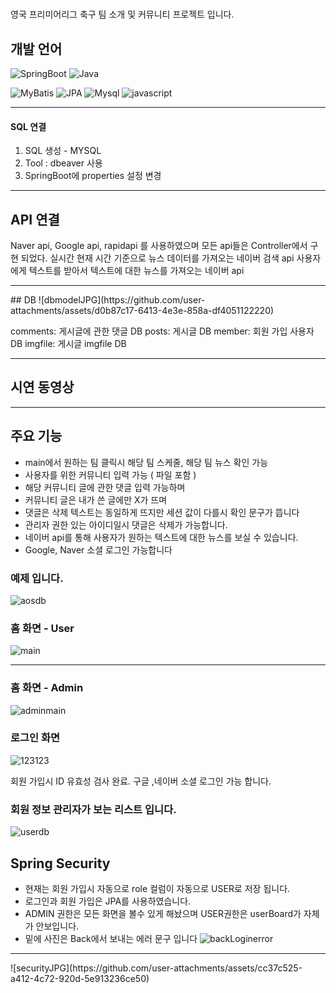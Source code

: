 #

영국 프리미어리그 축구 팀 소개 및 커뮤니티 프로젝트 입니다. 

## 개발 언어
![SpringBoot](https://img.shields.io/badge/SpringBoot-6DB33F?style=flat&logo=SpringBoot)
![Java](https://img.shields.io/badge/Java-6DB33F?style=flat&logo=SpringBoot)

![MyBatis](https://img.shields.io/badge/MyBatis-000000?style=flat)
![JPA](https://img.shields.io/badge/JPA-000000?style=flat)
![Mysql](https://img.shields.io/badge/Mysql-000000?style=flat)
![javascript](https://img.shields.io/badge/javascript-000000?style=flat)

<hr>

#### SQL 연결
1. SQL 생성 - MYSQL
2. Tool : dbeaver 사용
3. SpringBoot에 properties 설정 변경
<hr/>

## API 연결
Naver api, Google api, rapidapi 를 사용하였으며 모든 api들은 Controller에서 구현 되었다. 
실시간 현재 시간 기준으로 뉴스 데이터를 가져오는 네이버 검색 api
사용자에게 텍스트를 받아서 텍스트에 대한 뉴스를 가져오는 네이버 api
<hr/>
## DB
![dbmodelJPG](https://github.com/user-attachments/assets/d0b87c17-6413-4e3e-858a-df4051122220)

comments: 게시글에 관한 댓글 DB
posts: 게시글 DB
member: 회원 가입 사용자 DB
imgfile: 게시글 imgfile DB
<hr/>

## 시연 동영상
<hr/>

## 주요 기능
- main에서 원하는 팀 클릭시 해당 팀 스케줄, 해당 팀 뉴스 확인 가능
- 사용자를 위한 커뮤니티 입력 가능 ( 파일 포함 )
- 해당 커뮤니티 글에 관한 댓글 입력 가능하며 
- 커뮤니티 글은 내가 쓴 글에만 X가 뜨며
- 댓글은 삭제 텍스트는 동일하게 뜨지만 세션 값이 다를시 확인 문구가 뜹니다
- 관리자 권한 있는 아이디일시 댓글은 삭제가 가능합니다.
- 네이버 api를 통해 사용자가 원하는 텍스트에 대한 뉴스를 보실 수 있습니다.
- Google, Naver 소셜 로그인 가능합니다
### 예제 입니다.
![aosdb](https://github.com/user-attachments/assets/8ab68778-9479-4c04-856d-23a7351f4312)

### 홈 화면 - User
![main](https://github.com/user-attachments/assets/e6a5c017-eb19-48e2-bbc9-6a786ad0cc1f)

<hr/>

### 홈 화면 - Admin
![adminmain](https://github.com/user-attachments/assets/3106688f-de13-4ec5-8da7-26ee11e8df1a)

### 로그인 화면

![123123](https://github.com/user-attachments/assets/436d54c0-e219-41ea-8c23-9bfef821933c)

회원 가입시 ID 유효성 검사 완료. 
구글 ,네이버 소셜 로그인 가능 합니다.


### 회원 정보 관리자가 보는 리스트 입니다.
![userdb](https://github.com/user-attachments/assets/3cd8a60a-bef7-4839-aae8-497d6743ea90)


## Spring Security
- 현재는 회원 가입시 자동으로 role 컬럼이 자동으로 USER로 저장 됩니다.
- 로그인과 회원 가입은 JPA를 사용하였습니다.
- ADMIN 권한은 모든 화면을 볼수 있게 해놨으며 USER권한은 userBoard가 자체가 안보입니다.
- 밑에 사진은 Back에서 보내는 에러 문구 입니다
![backLoginerror](https://github.com/user-attachments/assets/7d7234d9-ea6d-48a6-87c0-083a321139b9)
<hr/>
![securityJPG](https://github.com/user-attachments/assets/cc37c525-a412-4c72-920d-5e913236ce50)
